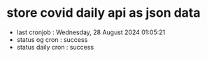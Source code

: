 # store covid daily api as json data

- last cronjob : Wednesday, 28 August 2024 01:05:21
- status og cron : success
- status daily cron : success
      
      